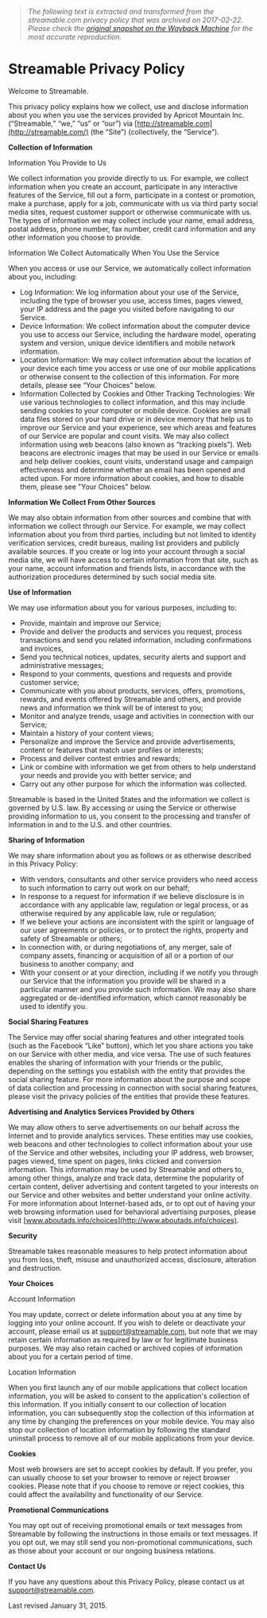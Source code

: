 > *The following text is extracted and transformed from the streamable.com privacy policy that was archived on 2017-02-22. Please check the [original snapshot on the Wayback Machine](https://web.archive.org/web/20170222021712id_/https%3A//privacy.streamable.com) for the most accurate reproduction.*

# Streamable Privacy Policy

Welcome to Streamable.

This privacy policy explains how we collect, use and disclose information about you when you use the services provided by Apricot Mountain Inc. (“Streamable,” “we,” “us” or “our”) via [http://streamable.com](http://streamable.com/) (the “Site”) (collectively, the “Service”). 

**Collection of Information**

Information You Provide to Us

We collect information you provide directly to us. For example, we collect information when you create an account, participate in any interactive features of the Service, fill out a form, participate in a contest or promotion, make a purchase, apply for a job, communicate with us via third party social media sites, request customer support or otherwise communicate with us. The types of information we may collect include your name, email address, postal address, phone number, fax number, credit card information and any other information you choose to provide.

Information We Collect Automatically When You Use the Service

When you access or use our Service, we automatically collect information about you, including:

  * Log Information: We log information about your use of the Service, including the type of browser you use, access times, pages viewed, your IP address and the page you visited before navigating to our Service.
  * Device Information: We collect information about the computer device you use to access our Service, including the hardware model, operating system and version, unique device identifiers and mobile network information.
  * Location Information: We may collect information about the location of your device each time you access or use one of our mobile applications or otherwise consent to the collection of this information. For more details, please see “Your Choices” below.
  * Information Collected by Cookies and Other Tracking Technologies: We use various technologies to collect information, and this may include sending cookies to your computer or mobile device. Cookies are small data files stored on your hard drive or in device memory that help us to improve our Service and your experience, see which areas and features of our Service are popular and count visits. We may also collect information using web beacons (also known as “tracking pixels”). Web beacons are electronic images that may be used in our Service or emails and help deliver cookies, count visits, understand usage and campaign effectiveness and determine whether an email has been opened and acted upon. For more information about cookies, and how to disable them, please see "Your Choices" below.



**Information We Collect From Other Sources**

We may also obtain information from other sources and combine that with information we collect through our Service. For example, we may collect information about you from third parties, including but not limited to identity verification services, credit bureaus, mailing list providers and publicly available sources. If you create or log into your account through a social media site, we will have access to certain information from that site, such as your name, account information and friends lists, in accordance with the authorization procedures determined by such social media site.

**Use of Information**

We may use information about you for various purposes, including to: 

  * Provide, maintain and improve our Service;
  * Provide and deliver the products and services you request, process transactions and send you related information, including confirmations and invoices,
  * Send you technical notices, updates, security alerts and support and administrative messages;
  * Respond to your comments, questions and requests and provide customer service;
  * Communicate with you about products, services, offers, promotions, rewards, and events offered by Streamable and others, and provide news and information we think will be of interest to you;
  * Monitor and analyze trends, usage and activities in connection with our Service;
  * Maintain a history of your content views;
  * Personalize and improve the Service and provide advertisements, content or features that match user profiles or interests;
  * Process and deliver contest entries and rewards;
  * Link or combine with information we get from others to help understand your needs and provide you with better service; and
  * Carry out any other purpose for which the information was collected. 



Streamable is based in the United States and the information we collect is governed by U.S. law. By accessing or using the Service or otherwise providing information to us, you consent to the processing and transfer of information in and to the U.S. and other countries.

**Sharing of Information**

We may share information about you as follows or as otherwise described in this Privacy Policy: 

  * With vendors, consultants and other service providers who need access to such information to carry out work on our behalf;
  * In response to a request for information if we believe disclosure is in accordance with any applicable law, regulation or legal process, or as otherwise required by any applicable law, rule or regulation;
  * If we believe your actions are inconsistent with the spirit or language of our user agreements or policies, or to protect the rights, property and safety of Streamable or others;
  * In connection with, or during negotiations of, any merger, sale of company assets, financing or acquisition of all or a portion of our business to another company; and
  * With your consent or at your direction, including if we notify you through our Service that the information you provide will be shared in a particular manner and you provide such information. We may also share aggregated or de-identified information, which cannot reasonably be used to identify you.



**Social Sharing Features**

The Service may offer social sharing features and other integrated tools (such as the Facebook “Like” button), which let you share actions you take on our Service with other media, and vice versa. The use of such features enables the sharing of information with your friends or the public, depending on the settings you establish with the entity that provides the social sharing feature. For more information about the purpose and scope of data collection and processing in connection with social sharing features, please visit the privacy policies of the entities that provide these features.

**Advertising and Analytics Services Provided by Others**

We may allow others to serve advertisements on our behalf across the Internet and to provide analytics services. These entities may use cookies, web beacons and other technologies to collect information about your use of the Service and other websites, including your IP address, web browser, pages viewed, time spent on pages, links clicked and conversion information. This information may be used by Streamable and others to, among other things, analyze and track data, determine the popularity of certain content, deliver advertising and content targeted to your interests on our Service and other websites and better understand your online activity. For more information about Internet-based ads, or to opt out of having your web browsing information used for behavioral advertising purposes, please visit [www.aboutads.info/choices](http://www.aboutads.info/choices). 

**Security**

Streamable takes reasonable measures to help protect information about you from loss, theft, misuse and unauthorized access, disclosure, alteration and destruction. 

**Your Choices**

Account Information

You may update, correct or delete information about you at any time by logging into your online account. If you wish to delete or deactivate your account, please email us at [support@streamable.com](mailto:support@streamable.com), but note that we may retain certain information as required by law or for legitimate business purposes. We may also retain cached or archived copies of information about you for a certain period of time. 

Location Information

When you first launch any of our mobile applications that collect location information, you will be asked to consent to the application's collection of this information. If you initially consent to our collection of location information, you can subsequently stop the collection of this information at any time by changing the preferences on your mobile device. You may also stop our collection of location information by following the standard uninstall process to remove all of our mobile applications from your device. 

**Cookies**

Most web browsers are set to accept cookies by default. If you prefer, you can usually choose to set your browser to remove or reject browser cookies. Please note that if you choose to remove or reject cookies, this could affect the availability and functionality of our Service. 

**Promotional Communications**

You may opt out of receiving promotional emails or text messages from Streamable by following the instructions in those emails or text messages. If you opt out, we may still send you non-promotional communications, such as those about your account or our ongoing business relations. 

**Contact Us**

If you have any questions about this Privacy Policy, please contact us at [support@streamable.com](mailto:support@streamable.com). 

Last revised January 31, 2015.
